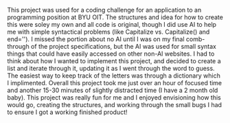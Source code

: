 This project was used for a coding challenge for an application to an programming position at BYU OIT. 
The structures and idea for how to create this were soley my own and all code is original, though I did use AI to help me with simple syntactical problems (like Capitalize vs. Capitalize() and end='').
I missed the portion about no AI until I was on my final comb-through of the project specifications, but the AI was used for small syntax things that could have easily accessed on other non-AI websites. 
I had to think about how I wanted to implement this project, and decided to create a list and iterate through it, updating it as I went through the word to guess. The easiest way to keep track
of the letters was through a dictionary which I implimented. Overall this project took me just over an hour of focused time and another 15-30 minutes of slightly distracted time (I have a 2 month old baby). 
This project was really fun for me and I enjoyed envisioning how this would go, creating the structures, and working through the small bugs I had to ensure I got a working finished product! 

